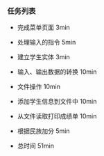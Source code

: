 ### 任务列表

- 完成菜单页面	  3min        

- 处理输入的指令	 5min 

- 建立学生实体  3min

- 输入、输出数据的转换 10min

- 文件操作  10min

- 添加学生信息到文件中 10min

- 从文件读取打印成绩单 10min

- 根据民族加分  5min

- 总时间 51min
  